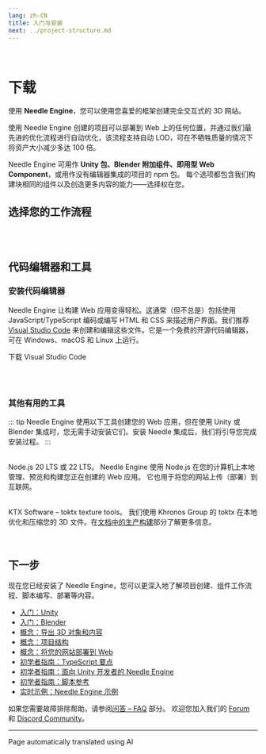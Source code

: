```yaml
---
lang: zh-CN
title: 入门与安装
next: ../project-structure.md
---
```


<br/>

<discountbanner />


# 下载

使用 **Needle Engine**，您可以使用您喜爱的框架创建完全交互式的 3D 网站。

使用 Needle Engine 创建的项目可以部署到 Web 上的任何位置，并通过我们最先进的优化流程进行自动优化，该流程支持自动 LOD，可在不牺牲质量的情况下将资产大小减少多达 100 倍。

Needle Engine 可用作 **Unity 包、Blender 附加组件、即用型 Web Component**，或用作没有编辑器集成的项目的 npm 包。
每个选项都包含我们构建块相同的组件以及创造更多内容的能力——选择权在您。

## 选择您的工作流程

<tool-tiles></tool-tiles>

<!-- | Tool |  |  |
| -- | -- | -- |
| Node.js **(required)** | 16.x or 18.x <br>[Windows](https://nodejs.org/dist/v18.16.0/node-v18.16.0-x64.msi) <br/> [MacOS](https://nodejs.org/dist/v18.16.0/node-v18.16.0.pkg)   | For running a local development server
| VS Code *(recommended)* | any version<br/>[Windows](https://code.visualstudio.com/sha/download?build=stable&os=win32-x64-user) <br/> [MacOS](https://code.visualstudio.com/sha/download?build=stable&os=darwin-universal) | For code editing (optional)  |
| **Supported Editors** | |
| Unity | 2020.3.16+ <br/>2021.3.9+ <br/>2022.3.0+<br/>[Get Unity Hub](https://unity.com/download) | For setting up your scenes, components, animations... |
| Blender | 3.3<br/>3.4<br/>3.5<br/>3.6<br/>[Get Blender](https://www.blender.org/download/) | For setting up your scenes, components, animations... |
   -->


<!-- ### For optimized builds

| Tool | | |
| -- | -- | -- |
| | | |
| **toktx** | 4.1<br/>[Windows](https://fwd.needle.tools/needle-engine/toktx/win) <br/> [MacOS](https://fwd.needle.tools/needle-engine/toktx/osx) <br/> [Mac OS Apple Silicon](https://fwd.needle.tools/needle-engine/toktx/osx-silicon) <br/> [Other Releases](https://github.com/KhronosGroup/KTX-Software/releases/tag/v4.1.0-rc3)  | For texture compression (recommended) <br/>You can read more about that [here](./deployment.md#production-builds) in our docs -->



<br/>
<br/>



<!--
<img src="/imgs/unity-logo.webp" style="max-height:70px;" />


## Needle Engine for Unity

*Supported Unity versions: 2021.3 LTS, 2022.3 LTS*

<needle-button event_goal="download_unity" event_position="getting_started" large href="https://engine.needle.tools/downloads/unity?utm_source=needle_docs&utm_content=getting_started"><strong>Download Needle Engine for Unity</strong></needle-button>

- Drop the downloaded .unitypackage file into a Unity project and confirm that you want to import it.
- Wait a moment for the installation and import to finish. A window may open stating that "A new scoped registry is now available in the Package Manager.". This is our Needle Package registry. You can safely close that window.
- **Explore Samples** – Select the menu option _Needle Engine > Explore Samples_ to view, open and modify all available [sample scenes](https://engine.needle.tools/samples).


**See [Needle Engine for Unity](../unity/index.md)** for a full list of features and instructions on getting started.


---


<img src="/blender/logo.png" style="max-height:70px;" />

## Needle Engine for Blender
*Supported Blender versions: 4.1+*

<needle-button event_goal="download_blender" event_position="getting_started" large href="https://engine.needle.tools/downloads/blender?utm_source=needle_docs&utm_content=getting_started"><strong>Download Needle Engine for Blender</strong></needle-button>

<br/>

- The Blender add-on is downloaded as a zip file.
- In Blender, go to `File > Settings > Add-ons` and click the `Install` button.
- Then select the downloaded zip to install it.

**See [Needle Engine for Blender](../blender/index.md)** for a full list of features and instructions on getting started.

<br/>
<br/>
<br/>



<br/>
<br/>
<br/>

-->

## 代码编辑器和工具

### 安装代码编辑器

Needle Engine 让构建 Web 应用变得轻松。这通常（但不总是）包括使用 JavaScript/TypeScript 编码或编写 HTML 和 CSS 来描述用户界面。我们推荐 [Visual Studio Code](https://code.visualstudio.com) 来创建和编辑这些文件。它是一个免费的开源代码编辑器，可在 Windows、macOS 和 Linux 上运行。

<ClientOnly>
<!-- <br/><os-link generic_url="https://engine.needle.tools/downloads/unity">Needle Engine for Unity</os-link> — <os-link generic_url="https://engine.needle.tools/downloads/unity">Needle Engine for Blender</os-link> -->

<os-link windows_url="https://code.visualstudio.com/sha/download?build=stable&os=win32-x64-user" osx_url="https://code.visualstudio.com/sha/download?build=stable&os=darwin-universal">下载 Visual Studio Code</os-link>


<br/>
<br/>

### 其他有用的工具

::: tip
Needle Engine 使用以下工具创建您的 Web 应用，但在使用 Unity 或 Blender 集成时，您无需手动安装它们。安装 Needle 集成后，我们将引导您完成安装过程。
:::

<br/>
<os-link windows_url="https://nodejs.org/dist/v22.13.1/node-v22.13.1-x64.msi" osx_url="https://nodejs.org/dist/v22.13.1/node-v22.13.1.pkg">Node.js 20 LTS 或 22 LTS。</os-link>
Needle Engine 使用 Node.js 在您的计算机上本地管理、预览和构建您正在创建的 Web 应用。
它也用于将您的网站上传（部署）到互联网。

<br/><os-link windows_url="https://fwd.needle.tools/needle-engine/toktx/win" osx_url="https://fwd.needle.tools/needle-engine/toktx/osx" osx_silicon_url="https://fwd.needle.tools/needle-engine/toktx/osx-silicon">KTX Software – toktx texture tools。</os-link> 我们使用 Khronos Group 的 toktx 在本地优化和压缩您的 3D 文件。在[文档中的生产构建](../deployment.md#production-builds)部分了解更多信息。

<br/>
</ClientOnly>

<!--
## Option 1: Quick Start — Starter Project ⚡
1. **Download or Clone this repository**
   It's set up with the right packages and settings to get you started right away.

   _Clone with HTTPS:_ ``https://github.com/needle-tools/needle-engine-support.git``
   _OR clone with SSH:_ ``git@github.com:needle-tools/needle-engine-support.git``
   _OR download directly:_ <a href="https://github.com/needle-tools/needle-engine-support/archive/refs/heads/main.zip" target="_blank">Download Repository</a>


2. **Open the starter project**
  Open `starter/Needle Engine Starter 2020_3` for a full sandbox project that's ready to run (including a couple of simple example scenes for lightmaps and custom shaders).
  This is a sandbox builder project! It already comes with multi-player capabilities, and works across mobile, desktop, VR and AR.

3. **Press Play**
  Make sure the scene CollaborativeSandbox is open, and press Play! This will automatically do some setup steps and start a local server.
  Once the setup is complete, a browser window will open, and your project is live.
  From now on, all changes you do in Unity will be immediately visible in your browser.

    > **Note**: Your browser might warn you about an untrusted SSL connection. Don't worry, the connection is still encrypted – please click "Advance" if your browser asks you to verify that you're sure you want to visit your server.

4. **Make it your own**
  Add assets and components, play around with lighting, add scripts and logic – this is your world now!
  You can also [publish it on the web for free](#deploy-your-project-to-glitch-) so that others can join you.
-->



## 下一步

现在您已经安装了 Needle Engine，您可以更深入地了解项目创建、组件工作流程、脚本编写、部署等内容。

- [入门：Unity](../unity/index.md)
- [入门：Blender](../blender/index.md)
- [概念：导出 3D 对象和内容](../export.md)
- [概念：项目结构](../project-structure.md)
- [概念：将您的网站部署到 Web](../deployment.md)
- [初学者指南：TypeScript 要点](./typescript-essentials.md)
- [初学者指南：面向 Unity 开发者的 Needle Engine](./for-unity-developers.md)
- [初学者指南：脚本参考](../scripting.md)
- [实时示例：Needle Engine 示例](https://engine.needle.tools/samples)

如果您需要故障排除帮助，请参阅[问答 – FAQ](../faq.md) 部分。
欢迎您加入我们的 [Forum](https://forum.needle.tools/?utm_source=needle_docs&utm_content=content) 和 [Discord Community](https://discord.needle.tools)。


---
Page automatically translated using AI